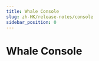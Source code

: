 ```yaml
---
title: Whale Console
slug: zh-HK/release-notes/console
sidebar_position: 0
---
```



# Whale Console

